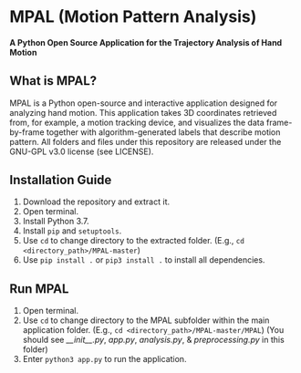 # MPAL (Motion Pattern Analysis)
#### A Python Open Source Application for the Trajectory Analysis of Hand Motion

## What is MPAL?
MPAL is a Python open-source and interactive application designed for analyzing hand motion. This application takes 3D
coordinates retrieved from, for example, a motion tracking device, and visualizes the data frame-by-frame together with 
algorithm-generated labels that describe motion pattern. All folders and files under this repository are released under
the GNU-GPL v3.0 license (see LICENSE).

## Installation Guide
1. Download the repository and extract it.
2. Open terminal.
3. Install Python 3.7.
3. Install `pip` and `setuptools`.
4. Use `cd` to change directory to the extracted folder.
(E.g., `cd <directory_path>/MPAL-master`)
5. Use `pip install .` or `pip3 install .` to install all dependencies.

## Run MPAL
1. Open terminal.
2. Use `cd` to change directory to the MPAL subfolder within the main application folder.
(E.g., `cd <directory_path>/MPAL-master/MPAL`) (You should see *\_\_init\_\_.py*, *app.py*, *analysis.py*, & *preprocessing.py* in this folder)
3. Enter `python3 app.py` to run the application.

